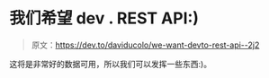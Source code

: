 # 我们希望 dev . REST API:)

> 原文：<https://dev.to/daviducolo/we-want-devto-rest-api--2j2>

这将是非常好的数据可用，所以我们可以发挥一些东西:)。